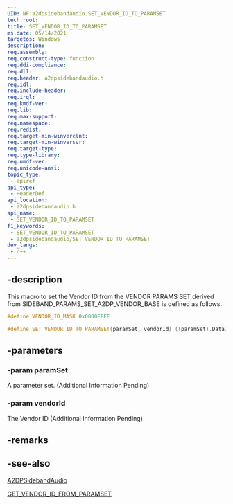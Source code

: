 ```yaml
---
UID: NF:a2dpsidebandaudio.SET_VENDOR_ID_TO_PARAMSET
tech.root: 
title: SET_VENDOR_ID_TO_PARAMSET
ms.date: 05/14/2021
targetos: Windows
description: 
req.assembly: 
req.construct-type: function
req.ddi-compliance: 
req.dll: 
req.header: a2dpsidebandaudio.h
req.idl: 
req.include-header: 
req.irql: 
req.kmdf-ver: 
req.lib: 
req.max-support: 
req.namespace: 
req.redist: 
req.target-min-winverclnt: 
req.target-min-winversvr: 
req.target-type: 
req.type-library: 
req.umdf-ver: 
req.unicode-ansi: 
topic_type:
 - apiref
api_type:
 - HeaderDef
api_location:
 - a2dpsidebandaudio.h
api_name:
 - SET_VENDOR_ID_TO_PARAMSET
f1_keywords:
 - SET_VENDOR_ID_TO_PARAMSET
 - a2dpsidebandaudio/SET_VENDOR_ID_TO_PARAMSET
dev_langs:
 - c++
---
```


## -description

This macro to set the Vendor ID from the VENDOR PARAMS SET derived from SIDEBAND_PARAMS_SET_A2DP_VENDOR_BASE is defined as follows.

```cpp
#define VENDOR_ID_MASK 0x0000FFFF

#define SET_VENDOR_ID_TO_PARAMSET(paramSet, vendorId) ((paramSet).Data1 = ((vendorId) & VENDOR_ID_MASK))
```

## -parameters

### -param paramSet

A parameter set. (Additional Information Pending)

### -param vendorId

The Vendor ID (Additional Information Pending)

## -remarks


## -see-also

[A2DPSidebandAudio](/windows-hardware/drivers/ddi/a2dpsidebandaudio/)

[GET_VENDOR_ID_FROM_PARAMSET](/windows-hardware/drivers/ddi/get_vendor_id_from_paramset)


